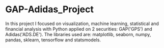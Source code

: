 # GAP-Adidas_Project
In this project I focused on visualization, machine learning, statistical and financial analysis with Python applied on 2 securities: GAP('GPS') and Adidas('ADS.DE'). 
The libraries used are: matplotlib, seaborn, numpy, pandas, sklearn, tensorflow and statsmodels.
